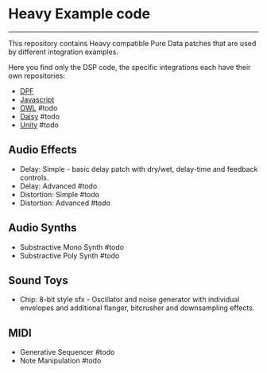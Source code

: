 # Heavy Example code
---
This repository contains Heavy compatible Pure Data patches that are used by different integration examples.

Here you find only the DSP code, the specific integrations each have their own repositories:

* [DPF](https://github.com/Wasted-Audio/hvcc-examples-dpf)
* [Javascript](https://github.com/Wasted-Audio/hvcc-examples-js)
* [OWL]() #todo
* [Daisy]() #todo
* [Unity]() #todo

## Audio Effects

* Delay: Simple - basic delay patch with dry/wet, delay-time and feedback controls.
* Delay: Advanced #todo
* Distortion: Simple #todo
* Distortion: Advanced #todo

## Audio Synths

* Substractive Mono Synth #todo
* Substractive Poly Synth #todo

## Sound Toys

* Chip: 8-bit style sfx - Oscillator and noise generator with individual envelopes and additional flanger, bitcrusher and downsampling effects.

## MIDI

* Generative Sequencer #todo
* Note Manipulation #todo
